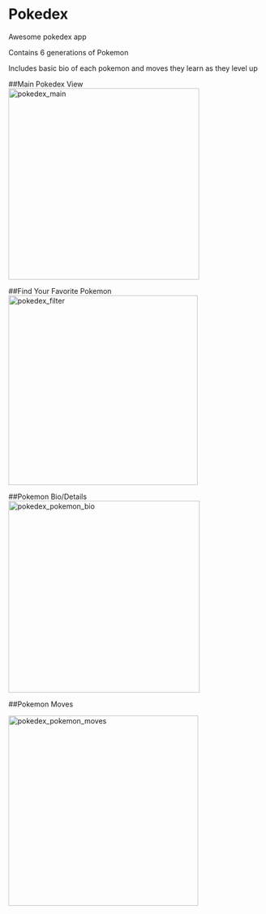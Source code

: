 # Pokedex
Awesome pokedex app

Contains 6 generations of Pokemon

Includes basic bio of each pokemon and moves they learn as they level up


##Main Pokedex View 
<img width="376" alt="pokedex_main" src="https://cloud.githubusercontent.com/assets/17623389/20041119/85fc9eac-a419-11e6-810c-987d7e1547e8.png">

##Find Your Favorite Pokemon
<img width="373" alt="pokedex_filter" src="https://cloud.githubusercontent.com/assets/17623389/20041169/369d6264-a41a-11e6-964b-142543e3ae3a.png">

##Pokemon Bio/Details
<img width="377" alt="pokedex_pokemon_bio" src="https://cloud.githubusercontent.com/assets/17623389/20041172/4286910e-a41a-11e6-9fcd-a4d87858db38.png">

##Pokemon Moves

<img width="374" alt="pokedex_pokemon_moves" src="https://cloud.githubusercontent.com/assets/17623389/20041181/5f50b620-a41a-11e6-9bd3-809188d2dd36.png">
